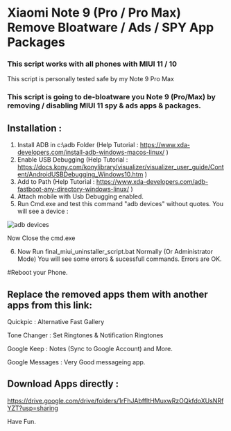 # Xiaomi Note 9 (Pro / Pro Max) Remove Bloatware / Ads / SPY App Packages

### This script works with all phones with MIUI 11 / 10

This script is personally tested safe by my Note 9 Pro Max

### This script is going to de-bloatware you Note 9 (Pro/Max) by removing / disabling MIUI 11 spy &amp; ads apps &amp; packages.

## Installation : 
1) Install ADB in c:\adb Folder (Help Tutorial : https://www.xda-developers.com/install-adb-windows-macos-linux/ )
2) Enable USB Debugging (Help Tutorial : https://docs.kony.com/konylibrary/visualizer/visualizer_user_guide/Content/AndroidUSBDebugging_Windows10.htm )
3) Add to Path (Help Tutorial : https://www.xda-developers.com/adb-fastboot-any-directory-windows-linux/ )
4) Attach mobile with Usb Debugging enabled.
5) Run Cmd.exe and test this command "adb devices" without quotes.
You will see a device :

![adb devices](https://i.ibb.co/QQfWM3S/adb-devices.jpg)

Now Close the cmd.exe

6) Now Run final_miui_uninstaller_script.bat Normally (Or Administrator Mode)
You will see some errors & sucessfull commands. Errors are OK.

#Reboot your Phone.


## Replace the removed apps them with another apps from this link:

Quickpic : Alternative Fast Gallery

Tone Changer : Set Ringtones & Notification Ringtones

Google Keep : Notes (Sync to Google Account)
and More.

Google Messages : Very Good messageing app.


## Download Apps directly : 

https://drive.google.com/drive/folders/1rFhJAbffItHMuxwRzOQkfdoXUsNRfYZT?usp=sharing

Have Fun.

